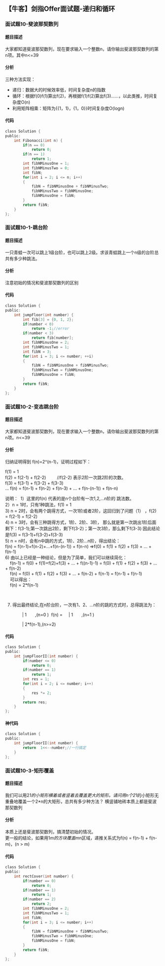 ## 【牛客】剑指Offer面试题-递归和循环

### 面试题10-斐波那契数列

#### 题目描述

大家都知道斐波那契数列，现在要求输入一个整数n，请你输出斐波那契数列的第n项。其中n<=39

#### 分析

三种方法实现：

- 递归：数据大的时候效率低，时间复杂度n的指数
- 循环：根据f(0)f(1)算出f(2)，再根据f(1)f(2)算出f(3)……，以此类推，时间复杂度O(n)
- 利用矩阵相乘：矩阵为{{1，1}，{1，0}}时间复杂度O(logn)

#### 代码
```c
class Solution {
public:
    int Fibonacci(int n) {
		if(n == 0)
            return 0;
        if(n == 1)
            return 1;
        int fibNMinusOne = 1;
        int fibNMinusTwo = 0;
        int fibN;
        for(int i = 2; i <= n; i++)
        {
            fibN = fibNMinusOne + fibNMinusTwo;
            fibNMinusTwo = fibNMinusOne;
            fibNMinusOne = fibN;
        }
        return fibN;
    }
};
```
### 面试题10-1-跳台阶

#### 题目描述

一只青蛙一次可以跳上1级台阶，也可以跳上2级。求该青蛙跳上一个n级的台阶总共有多少种跳法。

#### 分析

注意初始的情况和斐波那契数列的区别

#### 代码

```c
class Solution {
public:
    int jumpFloor(int number) {
        int fib[3] = {0, 1, 2};
        if(number < 0)
            return -1;//error
        if(number < 3)
            return fib[number];
 		int fibNMinusOne = 2;
        int fibNMinusTwo = 1;
        int fibN = 3;
        for(int i = 3; i <= number; ++i)
        {
            fibN = fibNMinusOne + fibNMinusTwo;
            fibNMinusTwo = fibNMinusOne;
            fibNMinusOne = fibN;
        }
        return fibN;
    }
};
```
### 面试题10-2-变态跳台阶

#### 题目描述

大家都知道斐波那契数列，现在要求输入一个整数n，请你输出斐波那契数列的第n项。n<=39

#### 分析

归纳证明得到 f(n)=2^(n-1)，证明过程如下：

f(1) = 1  
f(2) = f(2-1) + f(2-2)         //f(2-2) 表示2阶一次跳2阶的次数。   
f(3) = f(3-1) + f(3-2) + f(3-3)    
... 
f(n) = f(n-1) + f(n-2) + f(n-3) + ... + f(n-(n-1)) + f(n-n)    
  
说明：  
1）这里的f(n) 代表的是n个台阶有一次1,2,...n阶的 跳法数。   
2）n = 1时，只有1种跳法，f(1) = 1   
3) n = 2时，会有两个跳得方式，一次1阶或者2阶，这回归到了问题（1） ，f(2) = f(2-1) + f(2-2)    
4) n = 3时，会有三种跳得方式，1阶、2阶、3阶， 那么就是第一次跳出1阶后面剩下：f(3-1);第一次跳出2阶，剩下f(3-2)；第一次3阶，那么剩下f(3-3) 因此结论是f(3) = f(3-1)+f(3-2)+f(3-3)   
5) n = n时，会有n中跳的方式，1阶、2阶...n阶，得出结论：   
f(n) = f(n-1)+f(n-2)+...+f(n-(n-1)) + f(n-n) =>f(0) + f(1) + f(2) + f(3) + ... + f(n-1)   
6) 由以上已经是一种结论，但是为了简单，我们可以继续简化：   
    f(n-1) = f(0) + f(1)+f(2)+f(3) + ... + f((n-1)-1) = f(0) + f(1) + f(2) + f(3) + ... + f(n-2)   
    f(n) = f(0) + f(1) + f(2) + f(3) + ... + f(n-2) + f(n-1) = f(n-1) + f(n-1)   
    可以得出：   
    f(n) = 2*f(n-1) 

    

7) 得出最终结论,在n阶台阶，一次有1、2、...n阶的跳的方式时，总得跳法为： 

              | 1       ,(n=0 )  
f(n) =     | 1       ,(n=1 ) 

              | 2*f(n-1),(n>=2)

#### 代码

```c
class Solution {
public:
    int jumpFloorII(int number) {
		if(number <= 0)
            return 0;
        if(number == 1)
            return 1;
        int res = 1;
        for(int i = 2; i <= number; i++)
        {
            res *= 2;
        }
        return res;
    }
};
```
#### 神代码

```c
class Solution {
public:
    int jumpFloorII(int number) {
		return  1<<--number;//一行搞定
    }
};
```
### 面试题10-3-矩形覆盖

#### 题目描述

我们可以用2*1的小矩形横着或者竖着去覆盖更大的矩形。请问用n个2*1的小矩形无重叠地覆盖一个2*n的大矩形，总共有多少种方法？
横竖铺地砖本质上都是斐波那契数列

#### 分析

本质上还是斐波那契数列，搞清楚初始的情况。  
更一般的结论，如果用1*m的方块覆盖m*n区域，递推关系式为f(n) = f(n-1) + f(n-m)，(n > m)

#### 代码

```c
class Solution {
public:
    int rectCover(int number) {
		if(number == 0)
            return 0;
        if(number == 1)
            return 1;
        if(number == 2)
            return 2;
        int fibNMinusOne = 2;
        int fibNMinusTwo = 1;
        int fibN;
        for(int i = 3; i <= number; i++)
        {
            fibN = fibNMinusOne + fibNMinusTwo;
            fibNMinusTwo = fibNMinusOne;
            fibNMinusOne = fibN;
        }
        return fibN;
    }
};
```